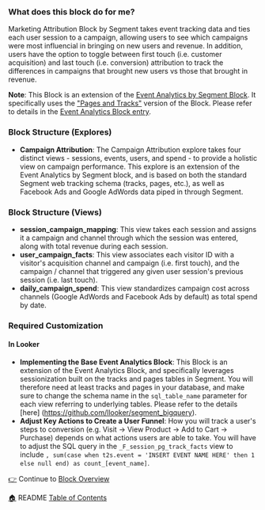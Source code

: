 ### What does this block do for me?
Marketing Attribution Block by Segment takes event tracking data and ties each user session to a campaign, allowing users to see which campaigns were most influencial in bringing on new users and revenue. In addition, users have the option to toggle between first touch (i.e. customer acquisition) and last touch (i.e. conversion) attribution to track the differences in campaigns that brought new users vs those that brought in revenue.

**Note**: This Block is an extension of the [Event Analytics by Segment Block](https://looker.com/platform/blocks/source/event-analytics-by-segment). It specifically uses the ["Pages and Tracks"](https://github.com/llooker/segment_bigquery/blob/master/_5_applying_the_segment_block.md) version of the Block. Please refer to details in the [Event Analytics Block entry](https://github.com/llooker/segment_bigquery).

### Block Structure (Explores)
* **Campaign Attribution**: The Campaign Attribution explore takes four distinct views - sessions, events, users, and spend - to provide a holistic view on campaign performance. This explore is an extension of the Event Analytics by Segment block, and is based on both the standard Segment web tracking schema (tracks, pages, etc.), as well as Facebook Ads and Google AdWords data piped in through Segment.

### Block Structure (Views)
* **session_campaign_mapping**: This view takes each session and assigns it a campaign and channel through which the session was entered, along with total revenue during each session.
* **user_campaign_facts**: This view associates each visitor ID with a visitor's acquisition channel and campaign (i.e. first touch), and the campaign / channel that triggered any given user session's previous session (i.e. last touch).
* **daily_campaign_spend**: This view standardizes campaign cost across channels (Google AdWords and Facebook Ads by default) as total spend by date.

### Required Customization

#### In Looker
* **Implementing the Base Event Analytics Block**: This Block is an extension of the Event Analytics Block, and specifically leverages sessionization built on the tracks and pages tables in Segment. You will therefore need at least tracks and pages in your database, and make sure to change the schema name in the `sql_table_name` parameter for each view referring to underlying tables. Please refer to the details [here] (https://github.com/llooker/segment_bigquery).
* **Adjust Key Actions to Create a User Funnel**: How you will track a user's steps to conversion (e.g. Visit -> View Product -> Add to Cart -> Purchase) depends on what actions users are able to take. You will have to adjust the SQL query in the `_F_session_pg_track_facts` view to include `, sum(case when t2s.event = 'INSERT EVENT NAME HERE' then 1 else null end) as count_[event_name]`.

[:point_right:](_1_block_overview.md) Continue to [Block Overview](_1_block_overview.md)

[:house:](README.md) README [Table of Contents](README.md)

